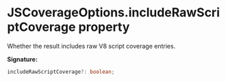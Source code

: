 # JSCoverageOptions.includeRawScriptCoverage property

Whether the result includes raw V8 script coverage entries.

**Signature:**

```typescript
includeRawScriptCoverage?: boolean;
```

